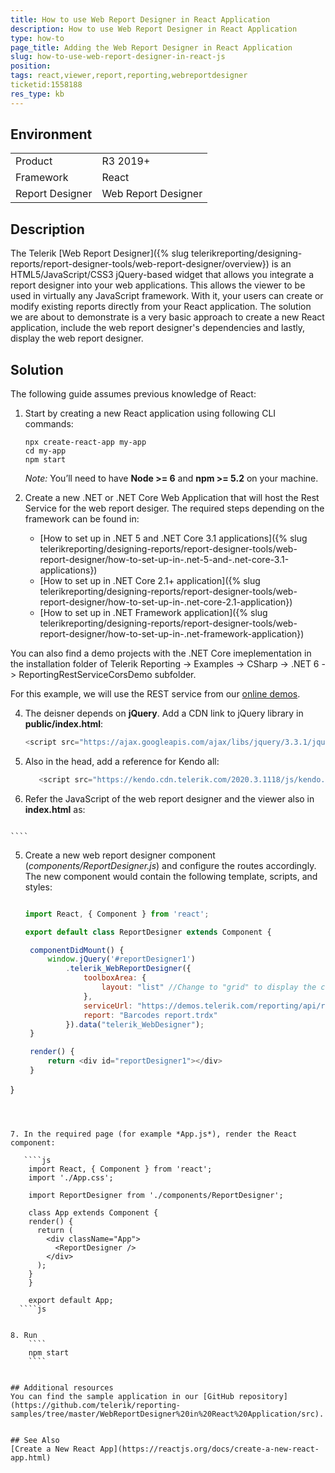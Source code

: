 ```yaml
---
title: How to use Web Report Designer in React Application
description: How to use Web Report Designer in React Application
type: how-to
page_title: Adding the Web Report Designer in React Application
slug: how-to-use-web-report-designer-in-react-js
position: 
tags: react,viewer,report,reporting,webreportdesigner
ticketid:1558188
res_type: kb
---
```


## Environment

<table>
	<tr>
		<td>Product</td>
		<td>R3 2019+</td>
	</tr>
	<tr>
		<td>Framework</td>
		<td>React</td>
	</tr>
	<tr>
		<td>Report Designer</td>
		<td>Web Report Designer</td>
	</tr>
</table>

## Description


The Telerik [Web Report Designer]({% slug telerikreporting/designing-reports/report-designer-tools/web-report-designer/overview}) is an HTML5/JavaScript/CSS3 jQuery-based widget that allows you integrate a report designer into your web applications. This allows the viewer to be used in virtually any JavaScript framework.
With it, your users can create or modify existing reports directly from your React application. 
The solution we are about to demonstrate is a very basic approach to create a new React application, include the web report designer's dependencies and lastly, display the web report designer.

## Solution

The following guide assumes previous knowledge of React:

1. Start by creating a new React application using following CLI commands:

    ```
    npx create-react-app my-app
    cd my-app
    npm start
    ```
  
    *Note:* You’ll need to have **Node >= 6** and **npm >= 5.2** on your machine.
  
2. Create a new .NET or .NET Core Web Application that will host the Rest Service for the web report desiger.  The required steps depending on the framework can be found in:
    - [How to set up in .NET 5 and .NET Core 3.1 applications]({% slug telerikreporting/designing-reports/report-designer-tools/web-report-designer/how-to-set-up-in-.net-5-and-.net-core-3.1-applications})
    - [How to set up in .NET Core 2.1+ application]({% slug telerikreporting/designing-reports/report-designer-tools/web-report-designer/how-to-set-up-in-.net-core-2.1-application})
    - [How to set up in .NET Framework application]({% slug telerikreporting/designing-reports/report-designer-tools/web-report-designer/how-to-set-up-in-.net-framework-application})

You can also find a demo projects with the .NET Core imeplementation in the installation folder of Telerik Reporting -> Examples -> CSharp -> .NET 6 -> ReportingRestServiceCorsDemo subfolder.
  
For this example, we will use the REST service from our [online demos](https://demos.telerik.com/reporting).

4. The deisner depends on **jQuery**. Add a CDN link to jQuery library in **public/index.html**:
       
    ````js
    <script src="https://ajax.googleapis.com/ajax/libs/jquery/3.3.1/jquery.min.js"></script>
    ````
    
    

3. Also in the head, add a reference for Kendo all:

   ````js
      <script src="https://kendo.cdn.telerik.com/2020.3.1118/js/kendo.all.min.js"></script>
   ````
    
  
4. Refer the JavaScript of the web report designer and the viewer also in **index.html** as:
   ```JavaScript
  <script src="https://demos.telerik.com/reporting/api/reports/resources/js/telerikReportViewer"></script>
  <script src="https://demos.telerik.com/reporting/api/reportdesigner/designerresources/js/webReportDesigner-16.0.22.225.min.js/"></script>
    ````
    

5. Create a new web report designer component (*components/ReportDesigner.js*) and configure the routes accordingly. The new component would contain the following template, scripts, and styles:
   ````js
   
   import React, { Component } from 'react';

   export default class ReportDesigner extends Component {

    componentDidMount() {
        window.jQuery('#reportDesigner1')
            .telerik_WebReportDesigner({
                toolboxArea: {
                    layout: "list" //Change to "grid" to display the contents of the Components area in a flow grid layout.
                },
                serviceUrl: "https://demos.telerik.com/reporting/api/reportdesigner/",
                report: "Barcodes report.trdx"
            }).data("telerik_WebDesigner");
    }

    render() {
        return <div id="reportDesigner1"></div>
    }
}

````
  
  
  
7. In the required page (for example *App.js*), render the React component:
  
   ````js
    import React, { Component } from 'react';
    import './App.css';

    import ReportDesigner from './components/ReportDesigner';

    class App extends Component {
    render() {
      return (
        <div className="App">
          <ReportDesigner />
        </div>
      );
    }
    }

    export default App;
  ````js
    
  
8. Run
    ````
    npm start
    ````
	

## Additional resources
You can find the sample application in our [GitHub repository](https://github.com/telerik/reporting-samples/tree/master/WebReportDesigner%20in%20React%20Application/src).


## See Also
[Create a New React App](https://reactjs.org/docs/create-a-new-react-app.html)

